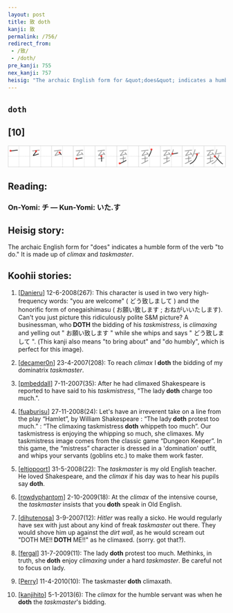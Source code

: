 ```yaml
---
layout: post
title: 致 doth
kanji: 致
permalink: /756/
redirect_from:
 - /致/
 - /doth/
pre_kanji: 755
nex_kanji: 757
heisig: "The archaic English form for &quot;does&quot; indicates a humble form of the verb &quot;to do.&quot; It is made up of <i>climax</i> and <i>taskmaster</i>."
---
```


## `doth`

## [10]

<div class="stroke"><img src="../images/E887B4.png" /></div>

## Reading:

### On-Yomi: チ &mdash; Kun-Yomi: いた.す

## Heisig story:

The archaic English form for &quot;does&quot; indicates a humble form of the verb &quot;to do.&quot; It is made up of <i>climax</i> and <i>taskmaster</i>.

## Koohii stories:

1) [<a href="http://kanji.koohii.com/profile/Danieru">Danieru</a>] 12-6-2008(267): This character is used in two very high-frequency words: &quot;you are welcome&quot; ( どう致しまして ) and the honorific form of onegaishimasu ( お願い致します ; おねがいいたします). Can&#039;t you just picture this ridiculously polite S&amp;M picture? A businessman, who<strong> DOTH</strong> the bidding of his <em>taskmistress</em>, is <em>climaxing</em> and yelling out &quot; お願い致します &quot; while she whips and says &quot; どう致しまして &quot;. (This kanji also means &quot;to bring about&quot; and &quot;do humbly&quot;, which is perfect for this image).

2) [<a href="http://kanji.koohii.com/profile/decamer0n">decamer0n</a>] 23-4-2007(208): To reach <em>climax</em> I<strong> doth</strong> the bidding of my dominatrix <em>taskmaster</em>.

3) [<a href="http://kanji.koohii.com/profile/pmbeddall">pmbeddall</a>] 7-11-2007(35): After he had climaxed Shakespeare is reported to have said to his <em>taskmistress</em>, &quot;The lady<strong> doth</strong> charge too much.&quot;.

4) [<a href="http://kanji.koohii.com/profile/fuaburisu">fuaburisu</a>] 27-11-2008(24): Let&#039;s have an irreverent take on a line from the play “Hamlet”, by William Shakespeare : “The lady<strong> doth</strong> protest too much.” : “The climaxing taskmistress<strong> doth</strong> whippeth too much”. Our taskmistress is enjoying the whipping so much, she climaxes. My taskmistress image comes from the classic game “Dungeon Keeper”. In this game, the “mistress” character is dressed in a &#039;domination&#039; outfit, and whips your servants (goblins etc.) to make them work faster.

5) [<a href="http://kanji.koohii.com/profile/eltjopoort">eltjopoort</a>] 31-5-2008(22): The <em>taskmaster</em> is my old English teacher. He loved Shakespeare, and the <em>climax</em> if his day was to hear his pupils say<strong> doth</strong>.

6) [<a href="http://kanji.koohii.com/profile/rowdyphantom">rowdyphantom</a>] 2-10-2009(18): At the <em>climax</em> of the intensive course, the <em>taskmaster</em> insists that you<strong> doth</strong> speak in Old English.

7) [<a href="http://kanji.koohii.com/profile/dihutenosa">dihutenosa</a>] 3-9-2007(12): <em>Hitler</em> was really a sicko. He would regularly have sex with just about any kind of freak <em>taskmaster</em> out there. They would shove him up against the <em>dirt</em> <em>wall</em>, as he would scream out &quot;DOTH ME!!<strong> DOTH</strong> ME!!&quot; as he climaxed. (sorry. got that?).

8) [<a href="http://kanji.koohii.com/profile/fergal">fergal</a>] 31-7-2009(11): The lady <strong>doth</strong> protest too much. Methinks, in truth, she<strong> doth</strong> enjoy <em>climaxing</em> under a hard <em>taskmaster</em>. Be careful not to focus on lady.

9) [<a href="http://kanji.koohii.com/profile/Perry">Perry</a>] 11-4-2010(10): The taskmaster<strong> doth</strong> climaxath.

10) [<a href="http://kanji.koohii.com/profile/kanjihito">kanjihito</a>] 5-1-2013(6): The <em>climax</em> for the humble servant was when he<strong> doth</strong> the <em>taskmaster</em>&#039;s bidding.
